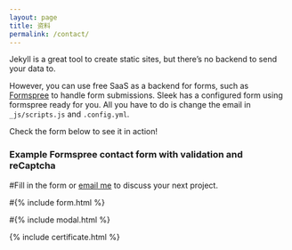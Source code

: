 ```yaml
---
layout: page
title: 资料
permalink: /contact/
---
```


Jekyll is a great tool to create static sites, but there’s no backend to send your data to.

However, you can use free SaaS as a backend for forms, such as [Formspree](https://formspree.io/) to handle form submissions. Sleek has a configured form using formspree ready for you. All you have to do is change the email in `_js/scripts.js` and `.config.yml`. 

Check the form below to see it in action!

### Example Formspree contact form with validation and reCaptcha

#Fill in the form or [email me](mailto:{{site.email}}) to discuss your next project.

#{% include form.html %}

#{% include modal.html %}

{% include certificate.html %}

